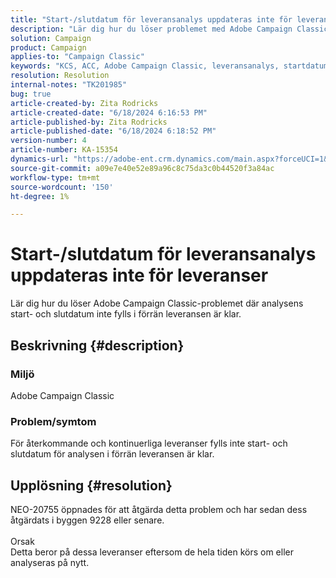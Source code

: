 ```yaml
---
title: "Start-/slutdatum för leveransanalys uppdateras inte för leveranser"
description: "Lär dig hur du löser problemet med Adobe Campaign Classic där analysens start- och slutdatum inte fylls i förrän leveransen är klar."
solution: Campaign
product: Campaign
applies-to: "Campaign Classic"
keywords: "KCS, ACC, Adobe Campaign Classic, leveransanalys, startdatum, slutdatum, uppdateras inte korrekt, återkommande leveranser, kontinuerliga leveranser, NEO-20755"
resolution: Resolution
internal-notes: "TK201985"
bug: true
article-created-by: Zita Rodricks
article-created-date: "6/18/2024 6:16:53 PM"
article-published-by: Zita Rodricks
article-published-date: "6/18/2024 6:18:52 PM"
version-number: 4
article-number: KA-15354
dynamics-url: "https://adobe-ent.crm.dynamics.com/main.aspx?forceUCI=1&pagetype=entityrecord&etn=knowledgearticle&id=142e58eb-9e2d-ef11-840a-002248084fbb"
source-git-commit: a09e7e40e52e89a96c8c75da3c0b44520f3a84ac
workflow-type: tm+mt
source-wordcount: '150'
ht-degree: 1%

---
```


# Start-/slutdatum för leveransanalys uppdateras inte för leveranser


Lär dig hur du löser Adobe Campaign Classic-problemet där analysens start- och slutdatum inte fylls i förrän leveransen är klar.

## Beskrivning {#description}


### Miljö

Adobe Campaign Classic



### Problem/symtom

För återkommande och kontinuerliga leveranser fylls inte start- och slutdatum för analysen i förrän leveransen är klar.






## Upplösning {#resolution}


NEO-20755 öppnades för att åtgärda detta problem och har sedan dess åtgärdats i byggen 9228 eller senare.
<br><br>Orsak<br>Detta beror på dessa leveranser eftersom de hela tiden körs om eller analyseras på nytt.